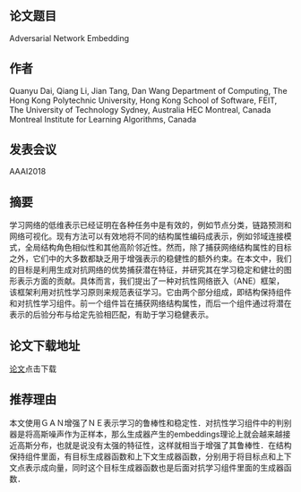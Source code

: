 ## 论文题目
Adversarial Network Embedding
## 作者
Quanyu Dai, Qiang Li, Jian Tang, Dan Wang 
Department of Computing, The Hong Kong Polytechnic University, Hong Kong
School of Software, FEIT, The University of Technology Sydney, Australia
HEC Montreal, Canada
Montreal Institute for Learning Algorithms, Canada
## 发表会议
AAAI2018
## 摘要
学习网络的低维表示已经证明在各种任务中是有效的，例如节点分类，链路预测和网络可视化。现有方法可以有效地将不同的结构属性编码成表示，例如邻域连接模式，全局结构角色相似性和其他高阶邻近性。然而，除了捕获网络结构属性的目标之外，它们中的大多数都缺乏用于增强表示的稳健性的额外约束。在本文中，我们的目标是利用生成对抗网络的优势捕获潜在特征，并研究其在学习稳定和健壮的图形表示方面的贡献。具体而言，我们提出了一种对抗性网络嵌入（ANE）框架，该框架利用对抗性学习原则来规范表征学习。它由两个部分组成，即结构保持组件和对抗性学习组件。前一个组件旨在捕获网络结构属性，而后一个组件通过将潜在表示的后验分布与给定先验相匹配，有助于学习稳健表示。
## 论文下载地址
[论文](https://arxiv.org/abs/1711.07838)点击下载
## 推荐理由
本文使用ＧＡＮ增强了ＮＥ表示学习的鲁棒性和稳定性．对抗性学习组件中的判别器是将高斯噪声作为正样本，那么生成器产生的embeddings理论上就会越来越接近高斯分布，也就是说没有太强的特征性，这样就相当于增强了其鲁棒性．在结构保持组件里面，有目标生成器函数和上下文生成器函数，分别用于将目标点和上下文点表示成向量，同时这个目标生成器函数也是后面对抗学习组件里面的生成器函数．
